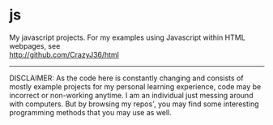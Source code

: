 # js
My javascript projects.
For my examples using Javascript within HTML webpages, see  
http://github.com/CrazyJ36/html
***

DISCLAIMER:
As the code here is constantly changing and consists of mostly example projects for my personal learning experience, code may be incorrect or non-working anytime. I am an individual just messing around with computers.
But by browsing my repos', you may find some interesting programming methods that you may use as well.
